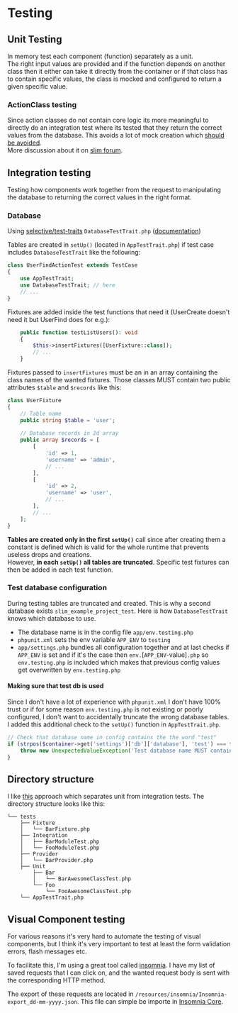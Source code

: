 # Testing

## Unit Testing 
In memory test each component (function) separately as a unit.  
The right input values are provided and if 
the function depends on another class then it either can take it directly from the container or if that class
has to contain specific values, the class is mocked and configured to return a given specific value.

### ActionClass testing
Since action classes do not contain core logic its more meaningful to directly do an integration test 
where its tested that they return the correct values from the database. This avoids a lot of mock creation
which [should be avoided](https://odan.github.io/2020/06/09/slim4-testing.html#mocking).  
More discussion about it on [slim forum](https://discourse.slimframework.com/t/how-to-really-do-a-unit-test-on-a-slim-controller/4618).
 
## Integration testing
Testing how components work together from the request to manipulating the database to returning the correct
values in the right format. 

### Database 
Using [selective/test-traits](https://github.com/selective-php/test-traits) `DatabaseTestTrait.php` 
([documentation](https://odan.github.io/2020/06/09/slim4-testing.html#database-testing))

Tables are created in `setUp()` (located in `AppTestTrait.php`) if test case includes `DatabaseTestTrait` 
like the following:
```php
class UserFindActionTest extends TestCase
{
    use AppTestTrait;
    use DatabaseTestTrait; // here
    // ...
} 
```

Fixtures are added inside the test functions that need it (UserCreate doesn't need it but 
UserFind does for e.g.): 
```php
    public function testListUsers(): void
    {
        $this->insertFixtures([UserFixture::class]);
        // ...
    }
```
Fixtures passed to `insertFixtures` must be an in an array containing the class names of the wanted
fixtures. Those classes MUST contain two public attributes `$table` and `$records` like this:
```php
class UserFixture
{
    // Table name
    public string $table = 'user';
    
    // Database records in 2d array
    public array $records = [
        [
            'id' => 1,
            'username' => 'admin',
            // ...
        ],
        [
            'id' => 2,
            'username' => 'user',
            // ...
        ],
        // ...
    ];
}
```

**Tables are created only in the first `setUp()`** call since after creating them a constant is defined which is 
valid for the whole runtime that prevents useless drops and creations.   
However, **in each `setUp()` all tables are truncated**. Specific test fixtures can then be added in each 
test function. 
  
### Test database configuration
During testing tables are truncated and created. This is why a second database exists 
`slim_example_project_test`. Here is how `DatabaseTestTrait` knows which database to use.
 * The database name is in the config file `app/env.testing.php`
 * `phpunit.xml` sets the env variable `APP_ENV` to `testing`
 * `app/settings.php` bundles all configuration together and at last checks if `APP_ENV` is set and if 
 it's the case then `env.`[`APP_ENV`-value]`.php` so `env.testing.php` is included which makes that previous config values get 
 overwritten by `env.testing.php`
 
#### Making sure that test db is used
Since I don't have a lot of experience with `phpunit.xml` I don't have 100% trust or if for some reason 
`env.testing.php` is not existing or poorly configured, I don't want to accidentally truncate the wrong 
database tables.  
I added this additional check to the `setUp()` function in `AppTestTrait.php`.
```php
// Check that database name in config contains the the word "test"
if (strpos($container->get('settings')['db']['database'], 'test') === false) {
    throw new UnexpectedValueException('Test database name MUST contain the word "test"');
}
```


## Directory structure
I like [this](https://stackoverflow.com/a/12141610/9013718) approach which separates unit from integration tests.
The directory structure looks like this:
```
└── tests
    ├── Fixture
    │   └── BarFixture.php
    ├── Integration
    │   ├── BarModuleTest.php
    │   └── FooModuleTest.php
    ├── Provider
    │   └── BarProvider.php    
    ├── Unit
        ├── Bar
        │   └── BarAwesomeClassTest.php
        └── Foo
            └── FooAwesomeClassTest.php
    └── AppTestTrait.php      
```

## Visual Component testing
For various reasons it's very hard to automate the testing of visual components, but I think it's very important
to test at least the form validation errors, flash messages etc.

To facilitate this, I'm using a great tool called [insomnia](https://insomnia.rest/). I have my list of saved
requests that I can click on, and the wanted request body is sent with the corresponding HTTP method.

The export of these requests are located in `/resources/insomnia/Insomnia-export_dd-mm-yyyy.json`. This file can simple
be importe in [Insomnia Core](https://insomnia.rest/download).
